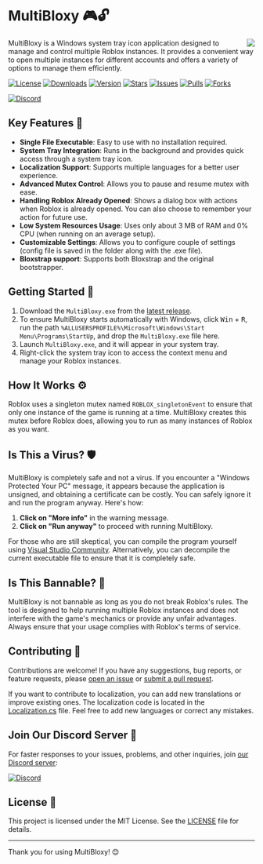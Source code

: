 # MultiBloxy 🎮🔓

<img align="right" src="https://raw.githubusercontent.com/Zgoly/MultiBloxy/refs/heads/main/MultiBloxy/Resources/MultiBloxy.ico" />

MultiBloxy is a Windows system tray icon application designed to manage and control multiple Roblox instances. It provides a convenient way to open multiple instances for different accounts and offers a variety of options to manage them efficiently.

[![License][shield-repo-license]][repo-license]
[![Downloads][shield-repo-releases]][repo-releases]
[![Version][shield-repo-latest]][repo-latest]
[![Stars][shield-repo-stargazers]][repo-stargazers]
[![Issues][shield-repo-issues]][repo-issues]
[![Pulls][shield-repo-pulls]][repo-pulls]
[![Forks][shield-repo-forks]][repo-forks]

<a href="https://dsc.gg/zgoly">
  <img alt="Discord" src="https://invidget.switchblade.xyz/y8fBWPNJFm">
</a>

## Key Features 🌟
- **Single File Executable**: Easy to use with no installation required.
- **System Tray Integration**: Runs in the background and provides quick access through a system tray icon.
- **Localization Support**: Supports multiple languages for a better user experience.
- **Advanced Mutex Control**: Allows you to pause and resume mutex with ease.
- **Handling Roblox Already Opened**: Shows a dialog box with actions when Roblox is already opened. You can also choose to remember your action for future use.
- **Low System Resources Usage**: Uses only about 3 MB of RAM and 0% CPU (when running on an average setup).
- **Customizable Settings**: Allows you to configure couple of settings (config file is saved in the folder along with the .exe file).
- **Bloxstrap support**: Supports both Bloxstrap and the original bootstrapper.

## Getting Started 🚀
1. Download the `MultiBloxy.exe` from the [latest release](https://github.com/Zgoly/MultiBloxy/releases/latest).
2. To ensure MultiBloxy starts automatically with Windows, click <kbd>Win</kbd> + <kbd>R</kbd>, run the path `%ALLUSERSPROFILE%\Microsoft\Windows\Start Menu\Programs\StartUp`, and drop the `MultiBloxy.exe` file here.
3. Launch `MultiBloxy.exe`, and it will appear in your system tray.
4. Right-click the system tray icon to access the context menu and manage your Roblox instances.

## How It Works ⚙️
Roblox uses a singleton mutex named `ROBLOX_singletonEvent` to ensure that only one instance of the game is running at a time. MultiBloxy creates this mutex before Roblox does, allowing you to run as many instances of Roblox as you want.

## Is This a Virus? 🛡️
MultiBloxy is completely safe and not a virus. If you encounter a "Windows Protected Your PC" message, it appears because the application is unsigned, and obtaining a certificate can be costly. You can safely ignore it and run the program anyway. Here's how:

1. **Click on "More info"** in the warning message.
2. **Click on "Run anyway"** to proceed with running MultiBloxy.

For those who are still skeptical, you can compile the program yourself using [Visual Studio Community](https://visualstudio.microsoft.com/vs/). Alternatively, you can decompile the current executable file to ensure that it is completely safe.

## Is This Bannable? 🚫
MultiBloxy is not bannable as long as you do not break Roblox's rules. The tool is designed to help running multiple Roblox instances and does not interfere with the game's mechanics or provide any unfair advantages. Always ensure that your usage complies with Roblox's terms of service.

## Contributing 🤝
Contributions are welcome! If you have any suggestions, bug reports, or feature requests, please [open an issue](https://github.com/Zgoly/MultiBloxy/issues) or [submit a pull request](https://github.com/Zgoly/MultiBloxy/pulls).

If you want to contribute to localization, you can add new translations or improve existing ones. The localization code is located in the [Localization.cs](https://github.com/Zgoly/MultiBloxy/blob/main/MultiBloxy/Localization.cs) file. Feel free to add new languages or correct any mistakes.

## Join Our Discord Server 💬
For faster responses to your issues, problems, and other inquiries, join [our Discord server](https://dsc.gg/zgoly):

<a href="https://dsc.gg/zgoly">
  <img alt="Discord" src="https://invidget.switchblade.xyz/y8fBWPNJFm">
</a>

## License 📜
This project is licensed under the MIT License. See the [LICENSE](LICENSE) file for details.

---

Thank you for using MultiBloxy! 😊

[shield-repo-license]: https://img.shields.io/github/license/Zgoly/MultiBloxy?style=flat&labelColor=c80064&color=c80064
[repo-license]: https://github.com/Zgoly/MultiBloxy/blob/main/LICENSE

[shield-repo-releases]: https://img.shields.io/github/downloads/Zgoly/MultiBloxy/total?style=flat&labelColor=c80064&color=c80064
[repo-releases]: https://github.com/Zgoly/MultiBloxy/releases

[shield-repo-latest]: https://img.shields.io/github/v/release/Zgoly/MultiBloxy?style=flat&labelColor=c80064&color=c80064
[repo-latest]: https://github.com/Zgoly/MultiBloxy/releases/latest

[shield-repo-stargazers]: https://img.shields.io/github/stars/Zgoly/MultiBloxy?style=flat&labelColor=c80064&color=c80064
[repo-stargazers]: https://github.com/Zgoly/MultiBloxy/stargazers

[shield-repo-issues]: https://img.shields.io/github/issues/Zgoly/MultiBloxy?style=flat&labelColor=c80064&color=c80064
[repo-issues]: https://github.com/Zgoly/MultiBloxy/issues

[shield-repo-pulls]: https://img.shields.io/github/issues-pr/Zgoly/MultiBloxy?style=flat&labelColor=c80064&color=c80064
[repo-pulls]: https://github.com/Zgoly/MultiBloxy/pulls

[shield-repo-forks]: https://img.shields.io/github/forks/Zgoly/MultiBloxy?style=flat&labelColor=c80064&color=c80064
[repo-forks]: https://github.com/Zgoly/MultiBloxy/network/members

